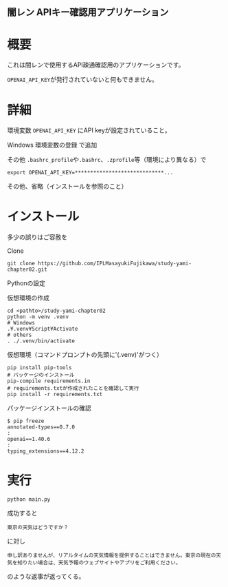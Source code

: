 闇レン APIキー確認用アプリケーション
---

# 概要

これは闇レンで使用するAPI疎通確認用のアプリケーションです。

`OPENAI_API_KEY`が発行されていないと何もできません。

# 詳細

環境変数 `OPENAI_API_KEY` にAPI keyが設定されていること。

Windows
環境変数の登録 で追加

その他
`.bashrc_profile`や`.bashrc`、`.zprofile`等（環境により異なる）で

```
export OPENAI_API_KEY=*****************************...
```

その他、省略（インストールを参照のこと）



# インストール

多少の誤りはご容赦を

Clone
```shell
git clone https://github.com/IPLMasayukiFujikawa/study-yami-chapter02.git
```

Pythonの設定

仮想環境の作成

```shell
cd <pathto>/study-yami-chapter02
python -m venv .venv
# Windows
.¥.venv¥Script¥Activate
# others
. ./.venv/bin/activate
```

仮想環境（コマンドプロンプトの先頭に'(.venv)'がつく）

```shell
pip install pip-tools
# パッケージのインストール
pip-compile requirements.in
# requirements.txtが作成されたことを確認して実行
pip install -r requirements.txt
```

パッケージインストールの確認

```shell
$ pip freeze
annotated-types==0.7.0
:
openai==1.40.6
:
typing_extensions==4.12.2
```

# 実行

```shell
python main.py
```

成功すると

```
東京の天気はどうですか？
```

に対し

```
申し訳ありませんが、リアルタイムの天気情報を提供することはできません。東京の現在の天気を知りたい場合は、天気予報のウェブサイトやアプリをご利用ください。
```

のような返事が返ってくる。
